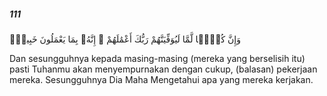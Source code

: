 ##### 111

<span class="ayah">وَإِنَّ كُلًّۭا لَّمَّا لَيُوَفِّيَنَّهُمْ رَبُّكَ أَعْمَٰلَهُمْ ۚ إِنَّهُۥ بِمَا يَعْمَلُونَ خَبِيرٌۭ</span>

<span class="ayah_translation">Dan sesungguhnya kepada masing-masing (mereka yang berselisih itu) pasti Tuhanmu akan menyempurnakan dengan cukup, (balasan) pekerjaan mereka. Sesungguhnya Dia Maha Mengetahui apa yang mereka kerjakan.</span>
